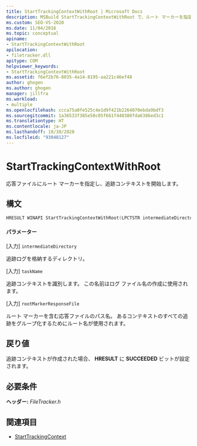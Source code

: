 ```yaml
---
title: StartTrackingContextWithRoot | Microsoft Docs
description: MSBuild StartTrackingContextWithRoot で、ルート マーカーを指定する応答ファイルを使用して追跡コンテキストを開始する方法について説明します。
ms.custom: SEO-VS-2020
ms.date: 11/04/2016
ms.topic: conceptual
apiname:
- StartTrackingContextWithRoot
apilocation:
- filetracker.dll
apitype: COM
helpviewer_keywords:
- StartTrackingContextWithRoot
ms.assetid: f6ef2b76-8035-4a14-8195-aa221c46ef48
author: ghogen
ms.author: ghogen
manager: jillfra
ms.workload:
- multiple
ms.openlocfilehash: ccca75a0fe525c4e1d9f421b2264070ebda9bdf3
ms.sourcegitcommit: 1a36533f385e50c05f661f440380fda6386ed3c1
ms.translationtype: HT
ms.contentlocale: ja-JP
ms.lasthandoff: 10/30/2020
ms.locfileid: "93048127"
---
```

# <a name="starttrackingcontextwithroot"></a>StartTrackingContextWithRoot

応答ファイルにルート マーカーを指定し、追跡コンテキストを開始します。

## <a name="syntax"></a>構文

```cpp
HRESULT WINAPI StartTrackingContextWithRoot(LPCTSTR intermediateDirectory, LPCTSTR taskName, LPCTSTR rootMarkerResponseFile);
```

#### <a name="parameters"></a>パラメーター

[入力] `intermediateDirectory`

 追跡ログを格納するディレクトリ。

[入力] `taskName`

 追跡コンテキストを識別します。 この名前はログ ファイル名の作成に使用されます。

[入力] `rootMarkerResponseFile`

 ルート マーカーを含む応答ファイルのパス名。 あるコンテキストのすべての追跡をグループ化するためにルート名が使用されます。

## <a name="return-value"></a>戻り値

 追跡コンテキストが作成された場合、 **HRESULT** に **SUCCEEDED** ビットが設定されます。

## <a name="requirements"></a>必要条件

 **ヘッダー:** *FileTracker.h*

## <a name="see-also"></a>関連項目

- [StartTrackingContext](../msbuild/starttrackingcontext.md)